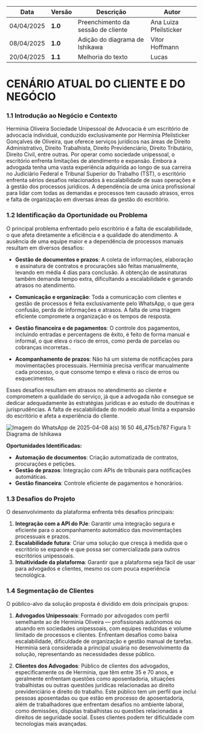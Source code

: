 | Data       | Versão  | Descrição                          | Autor                  |
| ---------- | ------- | ---------------------------------- | ---------------------- |
| 04/04/2025 | **1.0** | Preenchimento da sessão de cliente | Ana Luiza Pfeilsticker |
| 08/04/2025 | **1.0** | Adição do diagrama de Ishikawa     | Vitor Hoffmann         |
| 20/04/2025 | **1.1** | Melhoria do texto                  | Lucas                  |

# CENÁRIO ATUAL DO CLIENTE E DO NEGÓCIO

### 1.1 Introdução ao Negócio e Contexto

Hermínia Oliveira Sociedade Unipessoal de Advocacia é um escritório de advocacia individual, conduzido exclusivamente por Hermínia Pfeilsticker Gonçalves de Oliveira, que oferece serviços jurídicos nas áreas de Direito Administrativo, Direito Trabalhista, Direito Previdenciário, Direito Tributário, Direito Civil, entre outras. Por operar como sociedade unipessoal, o escritório enfrenta limitações de atendimento e expansão.
Embora a advogada tenha uma vasta experiência adquirida ao longo de sua carreira no Judiciário Federal e Tribunal Superior do Trabalho (TST), o escritório enfrenta sérios desafios relacionados à escalabilidade de suas operações e à gestão dos processos jurídicos. A dependência de uma única profissional para lidar com todas as demandas e processos tem causado atrasos, erros e falta de organização em diversas áreas da gestão do escritório.

### 1.2 Identificação da Oportunidade ou Problema

O principal problema enfrentado pelo escritório é a falta de escalabilidade, o que afeta diretamente a eficiência e a qualidade do atendimento. A ausência de uma equipe maior e a dependência de processos manuais resultam em diversos desafios:

- **Gestão de documentos e prazos**: A coleta de informações, elaboração e assinatura de contratos e procurações são feitas manualmente, levando em média 4 dias para conclusão. A obtenção de assinaturas também demanda tempo extra, dificultando a escalabilidade e gerando atrasos no atendimento.

- **Comunicação e organização**: Toda a comunicação com clientes e gestão de processos é feita exclusivamente pelo WhatsApp, o que gera confusão, perda de informações e atrasos. A falta de uma triagem eficiente compromete a organização e os tempos de resposta.

- **Gestão financeira e de pagamentos**: O controle dos pagamentos, incluindo entradas e percentagens de êxito, é feito de forma manual e informal, o que eleva o risco de erros, como perda de parcelas ou cobranças incorretas..

- **Acompanhamento de prazos**: Não há um sistema de notificações para movimentações processuais. Hermínia precisa verificar manualmente cada processo, o que consome tempo e eleva o risco de erros ou esquecimentos.

Esses desafios resultam em atrasos no atendimento ao cliente e comprometem a qualidade do serviço, já que a advogada não consegue se dedicar adequadamente às estratégias jurídicas e ao estudo de doutrinas e jurisprudências. A falta de escalabilidade do modelo atual limita a expansão do escritório e afeta a experiência do cliente.

![Imagem do WhatsApp de 2025-04-08 à(s) 16 50 46_475cb787](https://github.com/user-attachments/assets/0cf26c76-4be3-430b-bbf1-45ba1629ee9e)
Figura 1: Diagrama de Ishikawa

**Oportunidades Identificadas:**

- **Automação de documentos**: Criação automatizada de contratos, procurações e petições.
- **Gestão de prazos**: Integração com APIs de tribunais para notificações automáticas.
- **Gestão financeira**: Controle eficiente de pagamentos e honorários.

### 1.3 Desafios do Projeto

O desenvolvimento da plataforma enfrenta três desafios principais:

1. **Integração com a API do PJe**: Garantir uma integração segura e eficiente para o acompanhamento automático das movimentações processuais e prazos.
2. **Escalabilidade futura**: Criar uma solução que cresça à medida que o escritório se expande e que possa ser comercializada para outros escritórios unipessoais.
3. **Intuitividade da plataforma**: Garantir que a plataforma seja fácil de usar para advogados e clientes, mesmo os com pouca experiência tecnológica.

### 1.4 Segmentação de Clientes

O público-alvo da solução proposta é dividido em dois principais grupos:

1. **Advogados Unipessoais**: Formado por advogados com perfil semelhante ao de Hermínia Oliveira — profissionais autônomos ou atuando em sociedades unipessoais, com equipes reduzidas e volume limitado de processos e clientes. Enfrentam desafios como baixa escalabilidade, dificuldade de organização e gestão manual de tarefas. Hermínia será considerada a principal usuária no desenvolvimento da solução, representando as necessidades desse público.

2. **Clientes dos Advogados**: Público de clientes dos advogados, especificamente os de Hermínia, que têm entre 35 e 70 anos, e geralmente enfrentam questões como aposentadoria, situações trabalhistas ou outras questões jurídicas relacionadas ao direito previdenciário e direito do trabalho. Este público tem um perfil que inclui pessoas aposentadas ou que estão em processo de aposentadoria, além de trabalhadores que enfrentam desafios no ambiente laboral, como demissões, disputas trabalhistas ou questões relacionadas a direitos de seguridade social. Esses clientes podem ter dificuldade com tecnologias mais avançadas.
